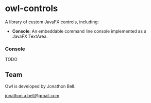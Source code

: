 # owl-controls

A library of custom JavaFX controls, including:

 - **Console**:  An embeddable command line console implemented as a JavaFX TextArea.
 
### Console

TODO 

## Team

Owl is developed by Jonathon Bell.

jonathon.a.bell@gmail.com

